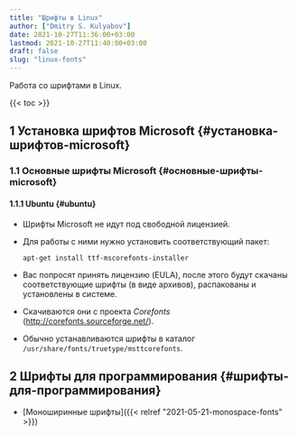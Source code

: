 ```yaml
---
title: "Шрифты в Linux"
author: ["Dmitry S. Kulyabov"]
date: 2021-10-27T11:36:00+03:00
lastmod: 2021-10-27T11:40:00+03:00
draft: false
slug: "linux-fonts"
---
```


Работа со шрифтами в Linux.

<!--more-->

{{< toc >}}


## <span class="section-num">1</span> Установка шрифтов Microsoft {#установка-шрифтов-microsoft}


### <span class="section-num">1.1</span> Основные шрифты Microsoft {#основные-шрифты-microsoft}


#### <span class="section-num">1.1.1</span> Ubuntu {#ubuntu}

-   Шрифты Microsoft не идут под свободной лицензией.
-   Для работы с ними нужно установить соответствующий пакет:

    ```shell
    apt-get install ttf-mscorefonts-installer
    ```
-   Вас попросят принять лицензию (EULA), после этого будут скачаны соответствующие шрифты (в виде архивов), распакованы и установлены в системе.
-   Скачиваются они с проекта _Corefonts_ (<http://corefonts.sourceforge.net/>).
-   Обычно устанавливаются шрифты в каталог `/usr/share/fonts/truetype/msttcorefonts`.


## <span class="section-num">2</span> Шрифты для программирования {#шрифты-для-программирования}

-   [Моноширинные шрифты]({{< relref "2021-05-21-monospace-fonts" >}})
